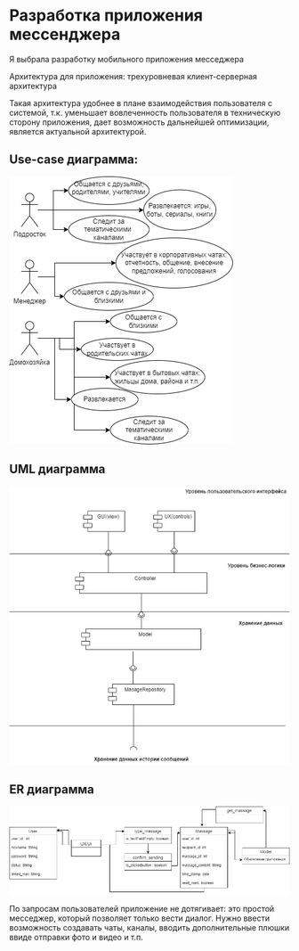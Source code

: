 # Разработка приложения мессенджера

Я выбрала разработку мобильного приложения месседжера

Архитектура для приложения: трехуровневая клиент-серверная архитектура

Такая архитектура удобнее в плане взаимодействия пользователя с системой, т.к. уменьшает вовлеченность пользователя в техническую сторону приложения, дает возможность дальнейшей оптимизации, является актуальной архитектурой.

## Use-case диаграмма:

![](https://github.com/AlexandraPirog/Architecture_10sem/blob/main/UseCase10.png?raw=true)

## UML диаграмма

![](https://github.com/AlexandraPirog/Architecture_10sem/blob/main/umlMassager.png?raw=true)

## ER диаграмма

![](https://github.com/AlexandraPirog/Architecture_10sem/blob/main/Massager10.png?raw=true)

По запросам пользователей приложение не дотягивает: это простой месседжер, который позволяет только вести диалог. Нужно ввести возможность создавать чаты, каналы, вводить дополнительные плюшки ввиде отправки фото и видео и т.п.
